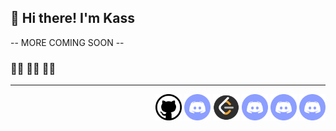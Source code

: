 ## 👋 Hi there! I'm Kass
-- MORE COMING SOON --

### 👩‍💻 🏳️‍🌈 🏳️‍⚧️
<hr>

<div align="right">
    <a href="https://github.com/CallMeKass/"><img style="display: inline-block;width: 42px;height: 42px;"; src="icons/github.png" alt="github user: CallMeKass"></a>
    <a href="https://discordapp.com/users/TheBiggestYikes#3015/"><img style="display: inline-block;width: 42px;height: 42px;"; src="icons/discord.png" alt="discord user: TheBiggestYikes#3015"></a>
    <a href="https://leetcode.com/0xCA55/"><img style="display: inline-block;width: 42px;height: 42px;"; src="icons/leetcode.png" alt="leetcode user: 0xCA55"></a>
    <a href="https://discordapp.com/users/TheBiggestYikes#3015/"><img style="display: inline-block;width: 42px;height: 42px;"; src="icons/discord.png" alt="discord user: TheBiggestYikes#3015"></a>
    <a href="https://discordapp.com/users/TheBiggestYikes#3015/"><img style="display: inline-block;width: 42px;height: 42px;"; src="icons/discord.png" alt="discord user: TheBiggestYikes#3015"></a>
    <a href="https://discordapp.com/users/TheBiggestYikes#3015/"><img style="display: inline-block;width: 42px;height: 42px;"; src="icons/discord.png" alt="discord user: TheBiggestYikes#3015"></a>
</div>